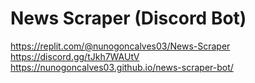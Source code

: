 # News Scraper (Discord Bot)
https://replit.com/@nunogoncalves03/News-Scraper  
https://discord.gg/tJkh7WAUtV  
https://nunogoncalves03.github.io/news-scraper-bot/  
